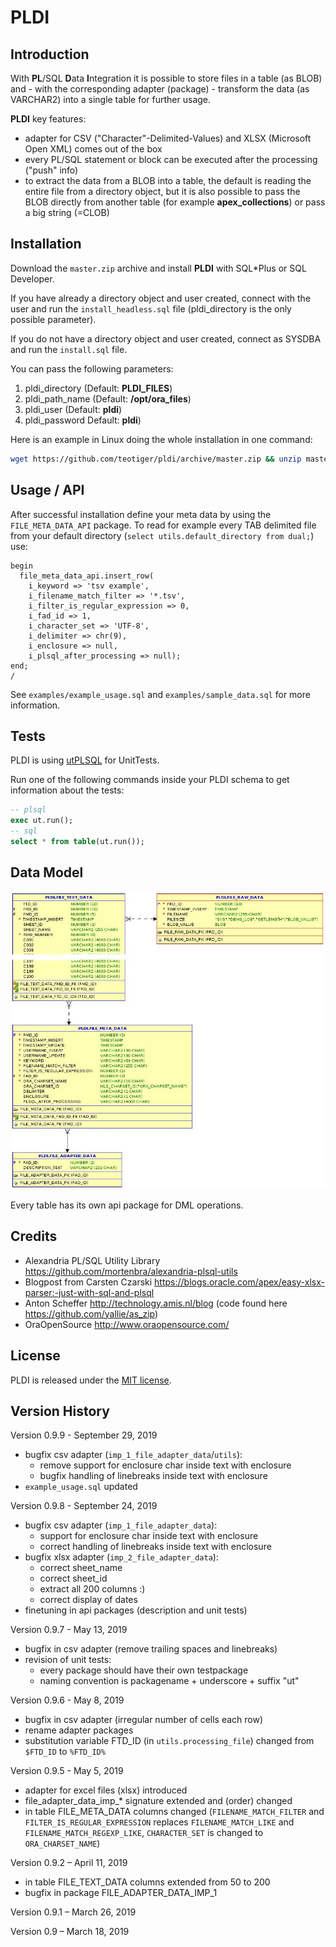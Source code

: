 # PLDI

## Introduction

With **PL**/SQL **D**ata **I**ntegration it is possible to store files in a table (as BLOB) and - with the corresponding adapter (package) - transform the data (as VARCHAR2) into a single table  for further usage.

**PLDI** key features:

- adapter for CSV ("Character"-Delimited-Values) and XLSX (Microsoft Open XML) comes out of the box
- every PL/SQL statement or block can be executed after the processing ("push" info)
- to extract the data from a BLOB into a table, the default is reading the entire file from a directory object, but it is also possible to pass the BLOB directly from another table (for example **apex_collections**) or pass a big string (=CLOB)

## Installation

Download the `master.zip` archive and install **PLDI** with SQL*Plus or SQL Developer.

If you have already a directory object and user created, connect with the user and run the `install_headless.sql` file (pldi_directory is the only possible parameter).

If you do not have  a directory object and user created, connect as SYSDBA and run the `install.sql` file.

You can pass the following parameters:

1. pldi_directory (Default: **PLDI_FILES**)
2. pldi_path_name (Default: **/opt/ora_files**)
3. pldi_user (Default: **pldi**)
4. pldi_password Default: **pldi**)

Here is an example in Linux doing the whole installation in one command:

```bash
wget https://github.com/teotiger/pldi/archive/master.zip && unzip master.zip && cd pldi-master && sqlplus "sys/supersecretpassword@localhost as sysdba" @install.sql
```

## Usage / API

After successful installation define your meta data by using the `FILE_META_DATA_API` package. To read for example every TAB delimited file from your default directory (`select utils.default_directory from dual;`) use:
```plsql
begin
  file_meta_data_api.insert_row(
    i_keyword => 'tsv example',
    i_filename_match_filter => '*.tsv',
    i_filter_is_regular_expression => 0,
    i_fad_id => 1,
    i_character_set => 'UTF-8',
    i_delimiter => chr(9),
    i_enclosure => null,
    i_plsql_after_processing => null);
end;
/
```

See `examples/example_usage.sql` and `examples/sample_data.sql` for more information.

## Tests

PLDI is using [utPLSQL](https://github.com/utPLSQL/utPLSQL) for UnitTests.

Run one of the following commands inside your PLDI schema to get information about the tests:

```sql
-- plsql
exec ut.run();
-- sql
select * from table(ut.run());
```

## Data Model

![Data Model](images/data_model_pldi.jpg)

Every table has its own api package for DML operations.

## Credits

- Alexandria PL/SQL Utility Library https://github.com/mortenbra/alexandria-plsql-utils
- Blogpost from Carsten Czarski https://blogs.oracle.com/apex/easy-xlsx-parser:-just-with-sql-and-plsql
- Anton Scheffer http://technology.amis.nl/blog (code found here https://github.com/yallie/as_zip)
- OraOpenSource http://www.oraopensource.com/

## License

PLDI is released under the [MIT license](https://github.com/teotiger/pldi/blob/master/license.txt).

## Version History

Version 0.9.9 - September 29, 2019

- bugfix csv adapter (`imp_1_file_adapter_data`/`utils`):
  - remove support for enclosure char inside text with enclosure 
  - bugfix handling of linebreaks inside text with enclosure
- `example_usage.sql` updated

Version 0.9.8 - September 24, 2019

- bugfix csv adapter (`imp_1_file_adapter_data`):
  - support for enclosure char inside text with enclosure
  - correct handling of linebreaks inside text with enclosure
- bugfix xlsx adapter (`imp_2_file_adapter_data`):
  - correct sheet_name
  - correct sheet_id
  - extract all 200 columns :)
  - correct display of dates
- finetuning in api packages (description and unit tests)

Version 0.9.7 - May 13, 2019

- bugfix in csv adapter (remove trailing spaces and linebreaks)
- revision of unit tests:
  - every package should have their own testpackage
  - naming convention is packagename + underscore + suffix "ut"

Version 0.9.6 - May 8, 2019

- bugfix in csv adapter (irregular number of cells each row)
- rename adapter packages
- substitution variable FTD_ID (in `utils.processing_file`) changed from `$FTD_ID` to `%FTD_ID%` 

Version 0.9.5 - May 5, 2019

- adapter for excel files (xlsx) introduced
- file_adapter_data_imp_* signature extended and (order) changed
- in table FILE_META_DATA columns changed (`FILENAME_MATCH_FILTER` and `FILTER_IS_REGULAR_EXPRESSION` replaces `FILENAME_MATCH_LIKE` and `FILENAME_MATCH_REGEXP_LIKE`, `CHARACTER_SET` is changed to `ORA_CHARSET_NAME`)

Version 0.9.2 – April 11, 2019

- in table FILE_TEXT_DATA columns extended from 50 to 200
- bugfix in package FILE_ADAPTER_DATA_IMP_1

Version 0.9.1 – March 26, 2019

Version 0.9 – March 18, 2019